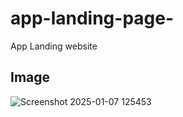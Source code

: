 # app-landing-page-
App Landing website
## Image

![Screenshot 2025-01-07 125453](https://github.com/user-attachments/assets/93a78636-bee5-4012-95cc-4e6ee6086cbd)
